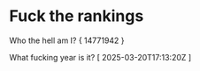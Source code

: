 # Fuck the rankings

Who the hell am I?
{ 14771942 }

What fucking year is it?
[ 2025-03-20T17:13:20Z ]
